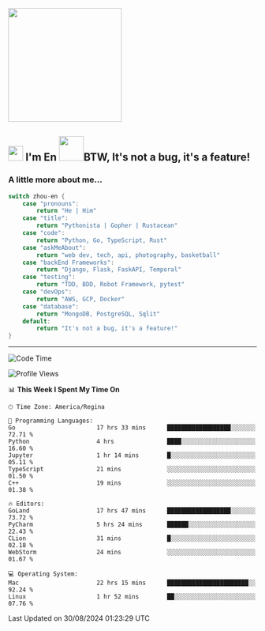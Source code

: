 <img align='center' src="https://media.giphy.com/media/GP1TJJSV4Ys1r64q2A/giphy.gif" width="230">

<h2><img src="https://emojis.slackmojis.com/emojis/images/1531849430/4246/blob-sunglasses.gif?1531849430" width="30"/> I'm En <img src="https://media.giphy.com/media/12oufCB0MyZ1Go/giphy.gif" width="50">BTW, It's not a bug, it's a feature!</h2>


<!-- <img align='right' src="https://media.giphy.com/media/M9gbBd9nbDrOTu1Mqx/giphy.gif" width="230"> -->


### A little more about me... 
<!--
```javascript
const zhou-en = {
    pronouns: "He" | "Him",
    title: "Pythonista" | "Gopher" | "Rustacean",
    code: ["Python", "Go", "Rust", "TypeScript"],
    askMeAbout: ["web dev", "tech", "app dev", "photography"],
    technologies: {
        backEnd: {
            python: ["Django", "Flask", "FaskAPI"],
            go: []
        },
        scraping: ["selenium", "scrapy", "spider"],
        testing: ["Robot Framework"],
        devOps: ["AWS", "Docker", "GCP", "Nginx"],
        databases: ["mongo", "postgresql", "sqlite"],
        misc: ["Firebase", "Heroku"]
    },
    architecture: ["Event Driven Architecture", "Microservices"],
    currentFocus: ["Temporal", "Rust"],
    funFact: "It's not a bug, it's a feature!"
};
```
  -->

```go
switch zhou-en {
    case "pronouns":
        return "He | Him"
    case "title":
        return "Pythonista | Gopher | Rustacean"
    case "code":
        return "Python, Go, TypeScript, Rust"
    case "askMeAbout":
        return "web dev, tech, api, photography, basketball"
    case "backEnd Frameworks":
        return "Django, Flask, FaskAPI, Temporal"
    case "testing":
        return "TDD, BDD, Robot Framework, pytest"
    case "devOps":
        return "AWS, GCP, Docker"
    case "database":
        return "MongoDB, PostgreSQL, Sqlit"
    default:
        return "It's not a bug, it's a feature!"
}
```




---
<!--START_SECTION:waka-->
![Code Time](http://img.shields.io/badge/Code%20Time-1%2C671%20hrs%205%20mins-blue)

![Profile Views](http://img.shields.io/badge/Profile%20Views-0-blue)

📊 **This Week I Spent My Time On** 

```text
🕑︎ Time Zone: America/Regina

💬 Programming Languages: 
Go                       17 hrs 33 mins      ██████████████████░░░░░░░   72.71 % 
Python                   4 hrs               ████░░░░░░░░░░░░░░░░░░░░░   16.60 % 
Jupyter                  1 hr 14 mins        █░░░░░░░░░░░░░░░░░░░░░░░░   05.11 % 
TypeScript               21 mins             ░░░░░░░░░░░░░░░░░░░░░░░░░   01.50 % 
C++                      19 mins             ░░░░░░░░░░░░░░░░░░░░░░░░░   01.38 % 

🔥 Editors: 
GoLand                   17 hrs 47 mins      ██████████████████░░░░░░░   73.72 % 
PyCharm                  5 hrs 24 mins       ██████░░░░░░░░░░░░░░░░░░░   22.43 % 
CLion                    31 mins             █░░░░░░░░░░░░░░░░░░░░░░░░   02.18 % 
WebStorm                 24 mins             ░░░░░░░░░░░░░░░░░░░░░░░░░   01.67 % 

💻 Operating System: 
Mac                      22 hrs 15 mins      ███████████████████████░░   92.24 % 
Linux                    1 hr 52 mins        ██░░░░░░░░░░░░░░░░░░░░░░░   07.76 % 
```


 Last Updated on 30/08/2024 01:23:29 UTC
<!--END_SECTION:waka-->

